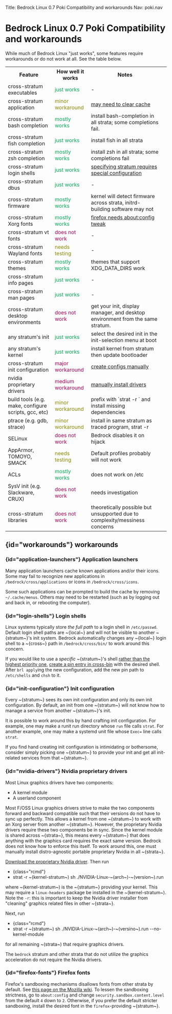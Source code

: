 Title: Bedrock Linux 0.7 Poki Compatibility and workarounds
Nav: poki.nav

Bedrock Linux 0.7 Poki Compatibility and workarounds
=====================================================

While much of Bedrock Linux "just works", some features require workarounds or
do not work at all.  See the table below.

<table>
<tr>
<th>Feature</th>
<th>How well it works</th>
<th>Notes</th>
<td></td>
</tr>
<tr>
<td>cross-stratum executables</td>
<td><span style="color:#00aa55">just works</span></td>
<td>-</td>
</tr>
<tr>
<td>cross-stratum application</td>
<td><span style="color:#888800">minor workaround</span></td>
<td><a href="#application-launchers">may need to clear cache</a></td>
</tr>
<tr>
<td>cross-stratum bash completion</td>
<td><span style="color:#00aa55">mostly works</span></td>
<td>install bash-completion in all strata; some completions fail.</td>
</tr>
<tr>
<td>cross-stratum fish completion</td>
<td><span style="color:#00aa55">just works</span></td>
<td>install fish in all strata</td>
</tr>
<tr>
<td>cross-stratum zsh completion</td>
<td><span style="color:#00aa55">mostly works</span></td>
<td>install zsh in all strata; some completions fail</td>
</tr>
</tr>
<td>cross-stratum login shells</td>
<td><span style="color:#00aa55">just works</span></td>
<td><a href="#login-shells">specifying stratum requires special configuration</a></td>
</tr>
<tr>
<td>cross-stratum dbus</td>
<td><span style="color:#00aa55">just works</span></td>
<td>-</td>
</tr>
<tr>
<td>cross-stratum firmware</td>
<td><span style="color:#00aa55">mostly works</span></td>
<td>kernel will detect firmware across strata, initrd-building software may not</td>
</tr>
<tr>
<td>cross-stratum Xorg fonts</td>
<td><span style="color:#00aa55">mostly works</span></td>
<td><a href="#firefox-fonts">firefox needs about:config tweak</a></td>
</tr>
<tr>
<td>cross-stratum vt fonts</td>
<td><span style="color:#aa0055">does not work</span></td>
<td>-</td>
</tr>
<tr>
<td>cross-stratum Wayland fonts</td>
<td><span style="color:#888800">needs testing</span></td>
<td>-</td>
</tr>
<tr>
<td>cross-stratum themes</td>
<td><span style="color:#00aa55">mostly works</span></td>
<td>themes that support XDG_DATA_DIRS work</td>
</tr>
<tr>
<td>cross-stratum info pages</td>
<td><span style="color:#00aa55">just works</span></td>
<td>-</td>
</tr>
<tr>
<td>cross-stratum man pages</td>
<td><span style="color:#00aa55">just works</span></td>
<td>-</td>
</tr>
<tr>
<td>cross-stratum desktop environments</td>
<td><span style="color:#aa0055">does not work</span></td>
<td>get your init, display manager, and desktop environment from the same stratum.</td>
</tr>
<td>any stratum's init</td>
<td><span style="color:#00aa55">just works</span></td>
<td>select the desired init in the init-selection menu at boot</td>
</tr>
<tr>
<td>any stratum's kernel</td>
<td><span style="color:#00aa55">just works</span></td>
<td>install kernel from stratum then update bootloader</td>
</tr>
<tr>
<td>cross-stratum init configuration</td>
<td><span style="color:#aa0055">major workaround</span></td>
<td><a href="#init-configuration">create configs manually</a></td>
</tr>
<tr>
<td>nvidia proprietary drivers</td>
<td><span style="color:#aa0055">medium workaround</span></td>
<td><a href="#nvidia-drivers">manually install drivers</a></td>
</tr>
<tr>
<td>build tools (e.g. make, configure scripts, gcc, etc)</td>
<td><span style="color:#888800">minor workaround</span></td>
<td>prefix with `strat -r <stratum>` and install missing dependencies</td>
</tr>
<tr>
<td>ptrace (e.g. gdb, strace)</td>
<td><span style="color:#888800">minor workaround</span></td>
<td>install in same stratum as traced program, strat -r</td>
</tr>
<tr>
<td>SELinux</td>
<td><span style="color:#aa0055">does not work</span></td>
<td>Bedrock disables it on hijack</td>
</tr>
<tr>
<td>AppArmor, TOMOYO, SMACK</td>
<td><span style="color:#888800">needs testing</span></td>
<td>Default profiles probably will not work</td>
</tr>
<tr>
<td>ACLs</td>
<td><span style="color:#00aa55">mostly works</span></td>
<td>does not work on /etc</td>
</tr>
<tr>
<td>SysV init (e.g. Slackware, CRUX)</td>
<td><span style="color:#aa0055">does not work</span></td>
<td>needs investigation</td>
</tr>
<tr>
<td>cross-stratum libraries</td>
<td><span style="color:#aa0055">does not work</span></td>
<td>theoretically possible but unsupported due to complexity/messiness concerns</td>
</tr>
</table>

## {id="workarounds"} workarounds

### {id="application-launchers"} Application launchers

Many application launchers cache known applications and/or their icons.  Some may fail to recognize new applications in `/bedrock/cross/applications` or icons in `/bedrock/cross/icons`.

Some such applications can be prompted to build the cache by removing `~/.cache/menus`.  Others may need to be restarted (such as by logging out and back in, or rebooting the computer).

### {id="login-shells"} Login shells

Linux systems typically store *the full path* to a login shell in `/etc/passwd`.  Default login shell paths are ~{local~} and will not be visible to another ~{stratum~}'s init system.  Bedrock automatically changes any ~{local~} login shell to a ~{cross~} path in `/bedrock/cross/bin/` to work around this concern.

If you would like to use a *specific* ~{stratum~}'s shell [rather than the highest priority one](configuration.html#cross-priority), [create a pin entry in cross-bin](workflows.html#pinning) with the desired shell.  After `brl apply`ing the new configuration, add the new pin path to `/etc/shells` and `chsh` to it.

### {id="init-configuration"} Init configuration

Every ~{stratum~} sees its own init configuration and only its own init configuration.  By default, an init from one ~{stratum~} will not know how to manage a service from another ~{stratum~}'s init.

It is possible to work around this by hand crafting init configuration.  For example, one may make a runit run directory whose `run` file calls `strat`.  For another example, one may make a systemd unit file whose `Exec=` line calls `strat`.

If you find hand creating init configuration is intimidating or bothersome, consider simply picking one ~{stratum~} to provide your init and get all init-related services from that ~{stratum~}.

### {id="nvidia-drivers"} Nvidia proprietary drivers

Most Linux graphics drivers have two components:

- A kernel module
- A userland component

Most F/OSS Linux graphics drivers strive to make the two components forward and backward compatible such that their versions do not have to sync up perfectly.  This allows a kernel from one ~{stratum~} to work with an Xorg server from another ~{stratum~}.  However, the proprietary Nvidia drivers require these two components be in sync.  Since the kernel module is shared across ~{strata~}, this means every ~{stratum~} that does anything with the graphics card requires the exact same version.  Bedrock does not know how to enforce this itself.  To work around this, one must manually install distro-agnostic portable proprietary Nvidia in all ~{strata~}.

[Download the proprietary Nvidia driver](https://www.nvidia.com/object/unix.html).  Then run

- {class="rcmd"}
- strat -r ~(kernel-stratum~) sh ./NVIDIA-Linux-~(arch~)-~(version~).run

where ~(kernel-stratum~) is the ~{stratum~} providing your kernel.  This may require a `linux-headers` package be installed in the ~(kernel-stratum~).  Note the `-r`: this is important to keep the Nvidia driver installer from "cleaning" graphics related files in other ~{strata~}.

Next, run

- {class="rcmd"}
- strat -r ~(stratum~) sh ./NVIDIA-Linux-~(arch~)-~(versino~).run --no-kernel-module

for all remaining ~(strata~) that require graphics drivers.

The `bedrock` stratum and other strata that do not utilize the graphics acceleration do not require the Nvidia drivers.

### {id="firefox-fonts"} Firefox fonts

Firefox's sandboxing mechanisms disallows fonts from other strata by default.  See [this page on the Mozilla wiki](https://wiki.mozilla.org/Security/Sandbox).  To lessen the sandboxing strictness, go to `about:config` and change `security.sandbox.content.level` from the default `4` down to `2`.  Otherwise, if you prefer the default stricter sandboxing, install the desired font in the `firefox`-providing ~{stratum~}.

